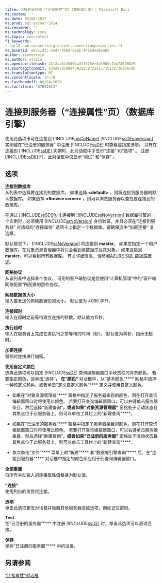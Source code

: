 ```yaml
---
title: 连接到服务器（“连接属性”页）（数据库引擎）| Microsoft Docs
ms.custom: ''
ms.date: 03/06/2017
ms.prod: sql-server-2014
ms.reviewer: ''
ms.technology: ssms
ms.topic: conceptual
f1_keywords:
- sql12.swb.connecttosqlserver.connectionproperties.f1
ms.assetid: edc1143c-6a47-4b02-92ab-441bdea8ea8a
author: stevestein
ms.author: sstein
ms.openlocfilehash: 41f2aa3fd5004a371515ee5d8905c7bb73699829
ms.sourcegitcommit: ad4d92dce894592a259721a1571b1d8736abacdb
ms.translationtype: MT
ms.contentlocale: zh-CN
ms.lasthandoff: 08/04/2020
ms.locfileid: "87692623"
---
```

# <a name="connect-to-server-connection-properties-page-database-engine"></a>连接到服务器（“连接属性”页）（数据库引擎）
  使用此选项卡可在连接到 [!INCLUDE[msCoName](../../includes/msconame-md.md)] [!INCLUDE[ssDEnoversion](../../includes/ssdenoversion-md.md)] 实例或在“已注册的服务器”  中注册 [!INCLUDE[ssDE](../../includes/ssde-md.md)] 时查看或指定选项。 只有在连接到 [!INCLUDE[ssDE](../../includes/ssde-md.md)] 实例时，此对话框中才显示“连接”  和“选项”  。 注册 [!INCLUDE[ssDE](../../includes/ssde-md.md)] 时，此对话框中仅显示“测试”  和“保存”  。  
  
## <a name="options"></a>选项  
 **连接到数据库**  
 从列表中选择要连接到的数据库。 如果选择 **\<default>** ，则将连接到服务器的默认数据库。 如果选择 **\<Browse server>** ，则可以浏览服务器以查找要连接到的数据库。  
  
 在通过 [!INCLUDE[ssSDSfull](../../includes/sssdsfull-md.md)] 连接到 [!INCLUDE[ssNoVersion](../../includes/ssnoversion-md.md)] 数据库引擎的一个实例时，必须使用 [!INCLUDE[ssNoVersion](../../includes/ssnoversion-md.md)] 身份验证，并且必须在“连接到服务器”  对话框的“连接属性”  选项卡上指定一个数据库。请确保选中“加密连接”  复选框。  
  
 默认情况下， [!INCLUDE[ssNoVersion](../../includes/ssnoversion-md.md)] 将连接到 **master**。 如果您指定一个用户数据库，在对象资源管理器中将只会看到该数据库及其对象。 如果连接到 **master**，可以看到所有数据库。 有关详细信息，请参阅[AZURE SQL 数据库概述](/azure/sql-database/sql-database-technical-overview)。  
  
 **网络协议**  
 从该列表中选择某个协议。 可用的客户端协议是您使用“计算机管理”中的“客户端网络配置”所配置的那些协议。  
  
 **网络数据包大小**  
 输入要发送的网络数据包的大小。 默认值为 4096 字节。  
  
 **连接超时**  
 输入在超时之前等待建立连接的秒数。默认值为15秒。  
  
 **执行超时**  
 输入在服务器上完成任务执行之前等待的时间（秒）。 默认值为零秒，指示无超时。  
  
 **加密连接**  
 强制对连接进行加密。  
  
 **使用自定义颜色**  
 选择此选项可以指定 [!INCLUDE[ssDE](../../includes/ssde-md.md)] 查询编辑器窗口中状态栏的背景颜色。 若要指定颜色，请单击“选择”****。 在“颜色”**** 对话框中，从“基本颜色”**** 网格中选择一种预定义颜色，或者单击“定义自定义颜色”**** 定义并使用自定义颜色。  
  
-   如果在“对象资源管理器”**** 窗格中指定了服务器条目的颜色，则在打开查询编辑器窗口时将使用此颜色。 若要打开查询编辑器窗口，可以右键单击服务器条目，然后选择“新建查询”****，或者如果“对象资源管理器”**** 窗格处于活动状态且其焦点位于此服务器上，则可以单击工具栏上的“新建查询”****。  
  
-   如果在“已注册的服务器”**** 窗格中指定了服务器条目的颜色，则在打开查询编辑器窗口时将使用此颜色。 若要打开查询编辑器窗口，可以右键单击服务器条目，然后选择“新建查询”****，或者如果“已注册的服务器”**** 窗格处于活动状态且其焦点位于此服务器上，则可以单击工具栏上的“新建查询”****。  
  
-   依次单击“文件”**** 菜单上的“新建”**** 和“数据库引擎查询”**** 后，在“连接到服务器”**** 对话框中指定的颜色即应用于此查询编辑器窗口。  
  
 **全部重置**  
 将所有手动输入的连接属性值替换为默认值。  
  
 **“连接”**  
 使用列出的值尝试连接。  
  
 **选项**  
 单击此选项更改对话框并隐藏其他服务器连接选项，例如记住密码。  
  
 **Test**  
 在“已注册的服务器”**** 中注册 [!INCLUDE[ssDE](../../includes/ssde-md.md)] 时，单击此选项可以测试连接。  
  
 **保存**  
 保存“已注册的服务器”**** 中的设置。  
  
## <a name="see-also"></a>另请参阅  
 [“连接属性”对话框](../../database-engine/connection-properties-dialog-box.md)  
  
  
